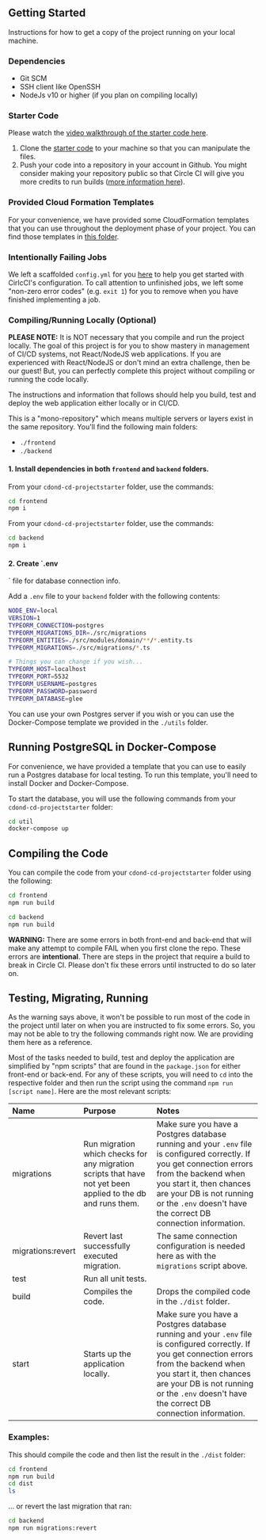 ## Getting Started

Instructions for how to get a copy of the project running on your local machine.

### Dependencies

* Git SCM
* SSH client like OpenSSH
* NodeJs v10 or higher (if you plan on compiling locally)

### Starter Code

Please watch the [video walkthrough of the starter code here](https://www.youtube.com/watch?v=ODLIAe28OJk).

1. Clone the [starter code](https://github.com/udacity/cdond-c3-projectstarter) to your machine so that you can manipulate the files.
2. Push your code into a repository in your account in Github. You might consider making your repository public so that Circle CI will give you more credits to run builds ([more information here](https://circleci.com/open-source/)).

### Provided Cloud Formation Templates

For your convenience, we have provided some CloudFormation templates that you can use throughout the deployment phase of your project. You can find those templates in [this folder](https://github.com/udacity/cdond-c3-projectstarter/tree/master/.circleci/files). 

### Intentionally Failing Jobs

We left a scaffolded `config.yml` for you [here](https://github.com/udacity/cdond-c3-projectstarter/blob/master/.circleci/config.yml) to help you get started with CirlcCI's configuration. To call attention to unfinished jobs, we left some "non-zero error codes" (e.g. `exit 1`) for you to remove when you have finished implementing a job. 

### Compiling/Running Locally (Optional)

**PLEASE NOTE:** It is NOT necessary that you compile and run the project locally. The goal of this project is for you to show mastery in management of CI/CD systems, not React/NodeJS web applications. If you are experienced with React/NodeJS or don't mind an extra challenge, then be our guest! But, you can perfectly complete this project without compiling or running the code locally.

The instructions and information that follows should help you build, test and deploy the web application either locally or in CI/CD.

This is a "mono-repository" which means multiple servers or layers exist in the same repository. You'll find the following main folders:

- `./frontend`
- `./backend`

#### 1. Install dependencies in both `frontend` and `backend` folders.

From your `cdond-cd-projectstarter` folder, use the commands:
```bash
cd frontend
npm i
```
From your `cdond-cd-projectstarter` folder, use the commands:
```bash
cd backend
npm i
```

#### 2. Create `.env
<!-- @import "[TOC]" {cmd="toc" depthFrom=1 depthTo=6 orderedList=false} -->
` file for database connection info.

Add a `.env` file to your `backend` folder with the following contents:

```bash
NODE_ENV=local
VERSION=1
TYPEORM_CONNECTION=postgres
TYPEORM_MIGRATIONS_DIR=./src/migrations
TYPEORM_ENTITIES=./src/modules/domain/**/*.entity.ts
TYPEORM_MIGRATIONS=./src/migrations/*.ts

# Things you can change if you wish...
TYPEORM_HOST=localhost
TYPEORM_PORT=5532
TYPEORM_USERNAME=postgres
TYPEORM_PASSWORD=password
TYPEORM_DATABASE=glee
```

You can use your own Postgres server if you wish or you can use the Docker-Compose template we provided in the `./utils` folder.

## Running PostgreSQL in Docker-Compose

For convenience, we have provided a template that you can use to easily run a Postgres database for local testing. To run this template, you'll need to install Docker and Docker-Compose.

To start the database, you will use the following commands from your `cdond-cd-projectstarter` folder:
```bash
cd util
docker-compose up
```

## Compiling the Code

You can compile the code from your `cdond-cd-projectstarter` folder using the following:
```bash
cd frontend
npm run build
```

```bash
cd backend
npm run build
```

**WARNING:** There are some errors in both front-end and back-end that will make any attempt to compile FAIL when you first clone the repo. These errors are **intentional**. There are steps in the project that require a build to break in Circle CI. Please don't fix these errors until instructed to do so later on.

## Testing, Migrating, Running

As the warning says above, it won't be possible to run most of the code in the project until later on when you are instructed to fix some errors. So, you may not be able to try the following commands right now. We are providing them here as a reference.

Most of the tasks needed to build, test and deploy the application are simplified by "npm scripts" that are found in the `package.json` for either front-end or back-end. For any of these scripts, you will need to `cd` into the respective folder and then run the script using the command `npm run [script name]`. Here are the most relevant scripts:

| Name | Purpose | Notes | 
| :-- | :-- | :-- |
| migrations | Run migration which checks for any migration scripts that have not yet been applied to the db and runs them. |Make sure you have a Postgres database running and your `.env` file is configured correctly. If you get connection errors from the backend when you start it, then chances are your DB is not running or the `.env` doesn't have the correct DB connection information. |
| migrations:revert | Revert last successfully executed migration. | The same connection configuration is needed here as with the `migrations` script above. |
| test | Run all unit tests. | |
| build | Compiles the code. | Drops the compiled code in the `./dist` folder. |
| start | Starts up the application locally. | Make sure you have a Postgres database running and your `.env` file is configured correctly. If you get connection errors from the backend when you start it, then chances are your DB is not running or the `.env` doesn't have the correct DB connection information.|

### Examples:

This should compile the code and then list the result in the `./dist` folder:

```bash
cd frontend
npm run build
cd dist
ls
```

... or revert the last migration that ran:

```bash
cd backend
npm run migrations:revert
```

